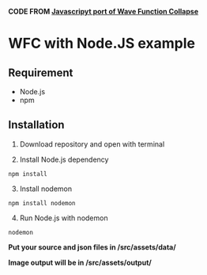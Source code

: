 **CODE FROM [Javascripyt port of Wave Function Collapse](https://github.com/kchapelier/wavefunctioncollapse)**

# WFC with Node.JS example

## Requirement

-   Node.js
-   npm

## Installation

1. Download repository and open with terminal

2) Install Node.js dependency

```
npm install
```

3. Install nodemon

```
npm install nodemon
```

4. Run Node.js with nodemon

```
nodemon
```

**Put your source and json files in /src/assets/data/**

**Image output will be in /src/assets/output/**
